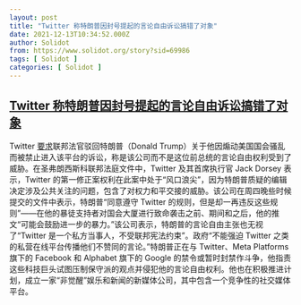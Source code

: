 ```yaml
---
layout: post
title: "Twitter 称特朗普因封号提起的言论自由诉讼搞错了对象"
date: 2021-12-13T10:34:52.000Z
author: Solidot
from: https://www.solidot.org/story?sid=69986
tags: [ Solidot ]
categories: [ Solidot ]
---
```

<!--1639391692000-->
[Twitter 称特朗普因封号提起的言论自由诉讼搞错了对象](https://www.solidot.org/story?sid=69986)
------

<div>
Twitter <a href="https://www.bloomberg.com/news/articles/2021-12-10/twitter-tells-judge-trump-has-free-speech-wrong-in-suit-over-ban">要求</a>联邦法官驳回特朗普（Donald Trump）关于他因煽动美国国会骚乱而被禁止进入该平台的诉讼，称是该公司而不是这位前总统的言论自由权利受到了威胁。在圣弗朗西斯科联邦法庭文件中，Twitter 及其首席执行官 Jack Dorsey 表示，Twitter 的第一修正案权利在此案中处于“风口浪尖”，因为特朗普质疑的编辑决定涉及公共关注的问题，包含了对权力和平交接的威胁。该公司在周四晚些时候提交的文件中表示，特朗普“同意遵守 Twitter 的规则，但是却一再违反这些规则”——在他的暴徒支持者对国会大厦进行致命袭击之前、期间和之后，他的推文“可能会鼓励进一步的暴力。”该公司表示，特朗普的言论自由主张也无视了“Twitter 是一个私方当事人，不受联邦宪法约束”。政府“不能强迫 Twitter 之类的私营在线平台传播他们不赞同的言论。”特朗普正在与 Twitter、Meta Platforms 旗下的 Facebook 和 Alphabet 旗下的 Google 的禁令或暂时封禁作斗争，他指责这些科技巨头试图压制保守派的观点并侵犯他的言论自由权利。他也在积极推进计划，成立一家“非觉醒”娱乐和新闻的新媒体公司，其中包含一个竞争性的社交媒体平台。
</div>
